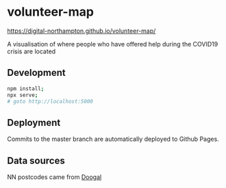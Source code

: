 # volunteer-map

https://digital-northampton.github.io/volunteer-map/

A visualisation of where people who have offered help during the COVID19 crisis are located

## Development

```sh
npm install;
npx serve;
# goto http://localhost:5000
```

## Deployment

Commits to the master branch are automatically deployed to Github Pages.

## Data sources

NN postcodes came from [Doogal](https://www.doogal.co.uk/UKPostcodes.php?Search=NN)
